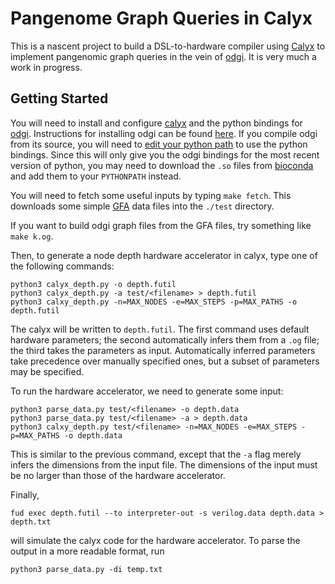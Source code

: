 Pangenome Graph Queries in Calyx
================================

This is a nascent project to build a DSL-to-hardware compiler using [Calyx][] to implement pangenomic graph queries in the vein of [odgi][].
It is very much a work in progress.

Getting Started
---------------

You will need to install and configure [calyx][] and the python bindings for [odgi]. Instructions for installing odgi can be found [here](https://odgi.readthedocs.io/en/latest/rst/installation.html). If you compile odgi from its source, you will need to [edit your python path](https://odgi.readthedocs.io/en/latest/rst/binding/usage.html) to use the python bindings. Since this will only give you the odgi bindings for the most recent version of python, you may need to download the `.so` files from [bioconda](https://odgi.readthedocs.io/en/latest/rst/binding/usage.html) and add them to your `PYTHONPATH` instead.

You will need to fetch some useful inputs by typing `make fetch`.
This downloads some simple [GFA][] data files into the `./test` directory.

If you want to build odgi graph files from the GFA files, try something like `make k.og`.

Then, to generate a node depth hardware accelerator in calyx, type one of the following commands:
```
python3 calyx_depth.py -o depth.futil
python3 calyx_depth.py -a test/<filename> > depth.futil
python3 calxy_depth.py -n=MAX_NODES -e=MAX_STEPS -p=MAX_PATHS -o depth.futil
```

The calyx will be written to `depth.futil`. The first command uses default hardware parameters; the second automatically infers them from a `.og` file; the third takes the parameters as input. Automatically inferred parameters take precedence over manually specified ones, but a subset of parameters may be specified.

To run the hardware accelerator, we need to generate some input:
```
python3 parse_data.py test/<filename> -o depth.data
python3 parse_data.py test/<filename> -a > depth.data
python3 calxy_depth.py test/<filename> -n=MAX_NODES -e=MAX_STEPS -p=MAX_PATHS -o depth.data
```
    
This is similar to the previous command, except that the `-a` flag merely infers the dimensions from the input file. The dimensions of the input must be no larger than those of the hardware accelerator.

Finally, 

``` 
fud exec depth.futil --to interpreter-out -s verilog.data depth.data > depth.txt
```
    
will simulate the calyx code for the hardware accelerator. To parse the output in a more readable format, run
```
python3 parse_data.py -di temp.txt
```

[calyx]: https://calyxir.org
[odgi]: https://odgi.readthedocs.io/en/latest/
[gfa]: https://www.ncbi.nlm.nih.gov/pmc/articles/PMC8006571/#FN8
